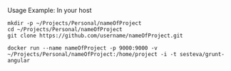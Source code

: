 Usage Example: In your host

	mkdir -p ~/Projects/Personal/nameOfProject
	cd ~/Projects/Personal/nameOfProject
	git clone https://github.com/username/nameOfProject.git
	
	docker run --name nameOfProject -p 9000:9000 -v ~/Projects/Personal/nameOfProject:/home/project -i -t sesteva/grunt-angular
